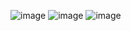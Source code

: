 ![image](https://user-images.githubusercontent.com/60622536/75311337-6bde0200-5824-11ea-9efa-93acae1e240c.png)
![image](https://user-images.githubusercontent.com/60622536/75311553-2110ba00-5825-11ea-997e-6fb1ee01ce21.png)
![image](https://user-images.githubusercontent.com/60622536/75311579-3dacf200-5825-11ea-9d74-949450409440.png)
